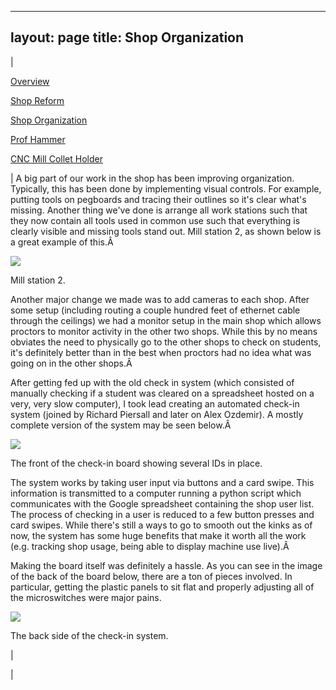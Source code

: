 

---
layout: page
title: Shop Organization
---

  

| 
  

[Overview](https://sites.google.com/site/tayloredwardpeterson/projects/hmcmachineshop)

  

[Shop Reform](https://sites.google.com/site/tayloredwardpeterson/projects/hmcmachineshop/shopreform)

  

[Shop Organization](https://sites.google.com/site/tayloredwardpeterson/projects/hmcmachineshop/shoporganization)

  

[Prof Hammer](https://sites.google.com/site/tayloredwardpeterson/projects/hmcmachineshop/profhammer)

  

[CNC Mill Collet Holder](https://sites.google.com/site/tayloredwardpeterson/projects/hmcmachineshop/cncmillcolletholder)

 | 
 A big part of our work in the shop has been improving organization. Typically, this has been done by implementing visual controls. For example, putting tools on pegboards and tracing their outlines so it's clear what's missing. Another thing we've done is arrange all work stations such that they now contain all tools used in common use such that everything is clearly visible and missing tools stand out. Mill station 2, as shown below is a great example of this.Â 
  

[![](https://docs.google.com/uc?id=0B0Jfms0twG8EaERsaS1mYzJmRmM&export=download)](https://docs.google.com/file/d/0B0Jfms0twG8EaERsaS1mYzJmRmM/edit?usp=drive_web)

 Mill station 2. 

  

 Another major change we made was to add cameras to each shop. After some setup (including routing a couple hundred feet of ethernet cable through the ceilings) we had a monitor setup in the main shop which allows proctors to monitor activity in the other two shops. While this by no means obviates the need to physically go to the other shops to check on students, it's definitely better than in the best when proctors had no idea what was going on in the other shops.Â 

  

 After getting fed up with the old check in system (which consisted of manually checking if a student was cleared on a spreadsheet hosted on a very, very slow computer), I took lead creating an automated check-in system (joined by Richard Piersall and later on Alex Ozdemir). A mostly complete version of the system may be seen below.Â 

  

[![](https://docs.google.com/uc?id=0B0Jfms0twG8EWE5HYzJLRDFSZTA&export=download)](https://docs.google.com/file/d/0B0Jfms0twG8EWE5HYzJLRDFSZTA/edit?usp=drive_web)

 The front of the check-in board showing several IDs in place. 

  

 The system works by taking user input via buttons and a card swipe. This information is transmitted to a computer running a python script which communicates with the Google spreadsheet containing the shop user list. The process of checking in a user is reduced to a few button presses and card swipes. While there's still a ways to go to smooth out the kinks as of now, the system has some huge benefits that make it worth all the work (e.g. tracking shop usage, being able to display machine use live).Â 

  

 Making the board itself was definitely a hassle. As you can see in the image of the back of the board below, there are a ton of pieces involved. In particular, getting the plastic panels to sit flat and properly adjusting all of the microswitches were major pains. 

  

[![](https://docs.google.com/uc?id=0B0Jfms0twG8ESG9Nc3JiT2lfclU&export=download)](https://docs.google.com/file/d/0B0Jfms0twG8ESG9Nc3JiT2lfclU/edit?usp=drive_web)

 The back side of the check-in system. 
  

  

 | 
  

 |

  

